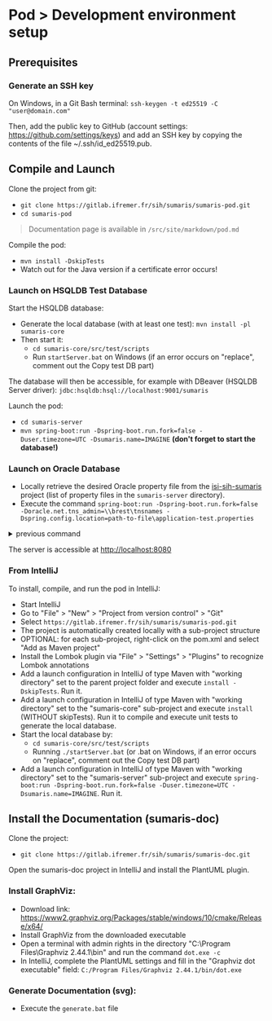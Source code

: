 # Pod > Development environment setup

## Prerequisites
### Generate an SSH key
On Windows, in a Git Bash terminal:
`ssh-keygen -t ed25519 -C "user@domain.com"`

Then, add the public key to GitHub (account settings:  https://github.com/settings/keys) and add an SSH key by copying the contents of the file ~/.ssh/id_ed25519.pub.

## Compile and Launch

Clone the project from git:
- `git clone https://gitlab.ifremer.fr/sih/sumaris/sumaris-pod.git`
- `cd sumaris-pod`

> Documentation page is available in `/src/site/markdown/pod.md`

Compile the pod:
- `mvn install -DskipTests`
- Watch out for the Java version if a certificate error occurs!

### Launch on HSQLDB Test Database

Start the HSQLDB database:
- Generate the local database (with at least one test): `mvn install -pl sumaris-core`
- Then start it:
    - `cd sumaris-core/src/test/scripts`
    - Run `startServer.bat` on Windows (if an error occurs on "replace", comment out the Copy test DB part)

The database will then be accessible, for example with DBeaver (HSQLDB Server driver): `jdbc:hsqldb:hsql://localhost:9001/sumaris`

Launch the pod:
- `cd sumaris-server`
- `mvn spring-boot:run -Dspring-boot.run.fork=false -Duser.timezone=UTC -Dsumaris.name=IMAGINE` **(don't forget to start the database!)**

### Launch on Oracle Database

- Locally retrieve the desired Oracle property file from the [isi-sih-sumaris](https://gitlab.ifremer.fr/dev_ops/shared_docker_image_factory/isi-sih-sumaris) project (list of property files in the `sumaris-server` directory).
- Execute the command `spring-boot:run -Dspring-boot.run.fork=false -Doracle.net.tns_admin=\\brest\tnsnames -Dspring.config.location=path-to-file\application-test.properties`
<details><summary>previous command</summary>
spring-boot:run -Dspring-boot.run.fork=false -Doracle.net.tns_admin=\\brest\tnsnames -Dspring.config.location=C:\dev\application-test.properties -Dsumaris.name=IMAGiNE -Dspring.profiles.active=oracle -Duser.timezone=UTC -Doracle.jdbc.timezoneAsRegion=false -Dspring.security.ldap.enabled=true -Dspring.security.ldap.baseDn=ou=directory -Dspring.security.ldap.url=ldap://ldap.ifremer.fr/dc=ifremer,dc=fr
</details>

The server is accessible at <http://localhost:8080>

### From IntelliJ

To install, compile, and run the pod in IntelliJ:
- Start IntelliJ
- Go to "File" > "New" > "Project from version control" > "Git"
- Select `https://gitlab.ifremer.fr/sih/sumaris/sumaris-pod.git`
- The project is automatically created locally with a sub-project structure
- OPTIONAL: for each sub-project, right-click on the pom.xml and select "Add as Maven project"
- Install the Lombok plugin via "File" > "Settings" > "Plugins" to recognize Lombok annotations
- Add a launch configuration in IntelliJ of type Maven with "working directory" set to the parent project folder and execute `install -DskipTests`. Run it.
- Add a launch configuration in IntelliJ of type Maven with "working directory" set to the "sumaris-core" sub-project and execute `install` (WITHOUT skipTests). Run it to compile and execute unit tests to generate the local database.
- Start the local database by:
    - `cd sumaris-core/src/test/scripts`
    - Running `./startServer.bat` (or .bat on Windows, if an error occurs on "replace", comment out the Copy test DB part)
- Add a launch configuration in IntelliJ of type Maven with "working directory" set to the "sumaris-server" sub-project and execute `spring-boot:run -Dspring-boot.run.fork=false -Duser.timezone=UTC -Dsumaris.name=IMAGINE`. Run it.

## Install the Documentation (sumaris-doc)

Clone the project:
- `git clone https://gitlab.ifremer.fr/sih/sumaris/sumaris-doc.git`

Open the sumaris-doc project in IntelliJ and install the PlantUML plugin.

### Install GraphViz:

- Download link: <https://www2.graphviz.org/Packages/stable/windows/10/cmake/Release/x64/>
- Install GraphViz from the downloaded executable
- Open a terminal with admin rights in the directory "C:\Program Files\Graphviz 2.44.1\bin" and run the command `dot.exe -c`
- In IntelliJ, complete the PlantUML settings and fill in the "Graphviz dot executable" field: `C:/Program Files/Graphviz 2.44.1/bin/dot.exe`

### Generate Documentation (svg):
- Execute the `generate.bat` file
